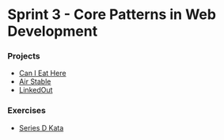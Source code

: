 # Sprint 3 - Core Patterns in Web Development

### Projects

- [Can I Eat Here][can-i-eat-here]
- [Air Stable][air-stable]
- [LinkedOut][linkedout]

### Exercises

- [Series D Kata][series-D]

<!-- Projects -->

[air-stable]:https://github.com/codeunion/air-stable
[can-i-eat-here]:https://github.com/codeunion/can-i-eat-here
[linkedout]:https://github.com/codeunion/linkedout

<!-- Exercises -->

[series-D]:https://github.com/codeunion/web-fundamentals-weekly-katas/tree/master/series-D
